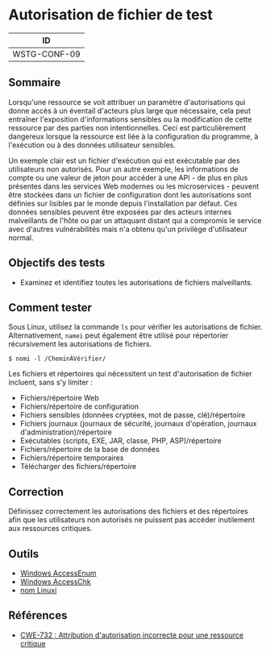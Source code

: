 # Autorisation de fichier de test

|ID          |
|------------|
|WSTG-CONF-09|

## Sommaire

Lorsqu'une ressource se voit attribuer un paramètre d'autorisations qui donne accès à un éventail d'acteurs plus large que nécessaire, cela peut entraîner l'exposition d'informations sensibles ou la modification de cette ressource par des parties non intentionnelles. Ceci est particulièrement dangereux lorsque la ressource est liée à la configuration du programme, à l'exécution ou à des données utilisateur sensibles.

Un exemple clair est un fichier d'exécution qui est exécutable par des utilisateurs non autorisés. Pour un autre exemple, les informations de compte ou une valeur de jeton pour accéder à une API - de plus en plus présentes dans les services Web modernes ou les microservices - peuvent être stockées dans un fichier de configuration dont les autorisations sont définies sur lisibles par le monde depuis l'installation par défaut. Ces données sensibles peuvent être exposées par des acteurs internes malveillants de l'hôte ou par un attaquant distant qui a compromis le service avec d'autres vulnérabilités mais n'a obtenu qu'un privilège d'utilisateur normal.

## Objectifs des tests

- Examinez et identifiez toutes les autorisations de fichiers malveillants.

## Comment tester

Sous Linux, utilisez la commande `ls` pour vérifier les autorisations de fichier. Alternativement, `namei` peut également être utilisé pour répertorier récursivement les autorisations de fichiers.

`$ nomi -l /CheminÀVérifier/`

Les fichiers et répertoires qui nécessitent un test d'autorisation de fichier incluent, sans s'y limiter :

- Fichiers/répertoire Web
- Fichiers/répertoire de configuration
- Fichiers sensibles (données cryptées, mot de passe, clé)/répertoire
- Fichiers journaux (journaux de sécurité, journaux d'opération, journaux d'administration)/répertoire
- Exécutables (scripts, EXE, JAR, classe, PHP, ASP)/répertoire
- Fichiers/répertoire de la base de données
- Fichiers/répertoire temporaires
- Télécharger des fichiers/répertoire

## Correction

Définissez correctement les autorisations des fichiers et des répertoires afin que les utilisateurs non autorisés ne puissent pas accéder inutilement aux ressources critiques.

## Outils

- [Windows AccessEnum](https://technet.microsoft.com/en-us/sysinternals/accessenum)
- [Windows AccessChk](https://technet.microsoft.com/en-us/sysinternals/accesschk)
- [nom Linuxi](https://linux.die.net/man/1/namei)

## Références

- [CWE-732 : Attribution d'autorisation incorrecte pour une ressource critique](https://cwe.mitre.org/data/definitions/732.html)
